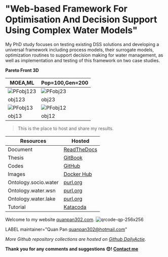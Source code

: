 # "Web-based Framework For Optimisation And Decision Support Using Complex Water Models"

My PhD study focuses on testing existing DSS solutions and developing a universal framework including process models, their surrogate models, optimization routines to support decision making for water management, as well as implementation and testing of this framework on two case studies. 

**Pareto Front 3D**

| MOEA,ML | Pop=100,Gen=200 |
| ------- | --------------- |
| ![PFobj123](https://raw.githubusercontent.com/quanpan302/phd/master/20180301A-MOEA-result-all-obj123.json-123.png) | ![PFobj23](https://raw.githubusercontent.com/quanpan302/phd/master/20180301A-MOEA-result-all-obj123.json-23.png) |
| obj123  | obj23           |
| ![PFobj13](https://raw.githubusercontent.com/quanpan302/phd/master/20180301A-MOEA-result-all-obj123.json-13.png)   | ![PFobj12](https://raw.githubusercontent.com/quanpan302/phd/master/20180301A-MOEA-result-all-obj123.json-12.png) |
| obj13   | obj12           |

> This is the place to host and share my results.

| Resources            | Hosted                                                 |
| -------------------- | ------------------------------------------------------ |
| Document             | [ReadTheDocs](http://phd.readthedocs.io)               |
| Thesis               | [GitBook](https://quanpan302.gitbooks.io/phd/content)  |
| Codes                | [GitHub](https://github.com/quanpan302/phd)            |
| Images               | [Docker Hub](https://hub.docker.com/r/quanpan302/phd)  |
| Ontology.socio.water | [purl.org](http://purl.org/socio/water)                |
| Ontology.water.wsn   | [purl.org](http://purl.org/water/wsn)                  |
| Ontology.water.lake  | [purl.org](http://purl.org/water/lake)                 |
| Tutorial             | [Katacoda](https://www.katacoda.com/quanpan302)        |

Welcome to my website [quanpan302.com](http://www.quanpan302.com).
![qrcode-qp-256x256](https://raw.githubusercontent.com/quanpan302/phd/master/qrcode-qp-256x256.png)

LABEL maintainer="Quan Pan <quanpan302@hotmail.com>"

_More Github repository collections are hosted on [Github DailyActie](https://github.com/DailyActie)._

**Thank you for any comments and suggestions :blush:! [Contact me](http://www.quanpan302.com/en/contact)**
